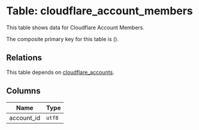 # Table: cloudflare_account_members

This table shows data for Cloudflare Account Members.

The composite primary key for this table is ().

## Relations

This table depends on [cloudflare_accounts](cloudflare_accounts).

## Columns

| Name          | Type          |
| ------------- | ------------- |
|account_id|`utf8`|